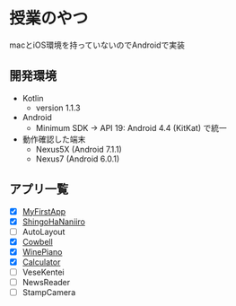 # 授業のやつ

macとiOS環境を持っていないのでAndroidで実装

## 開発環境

- Kotlin
  - version 1.1.3
- Android
  - Minimum SDK -> API 19: Android 4.4 (KitKat) で統一
- 動作確認した端末
  - Nexus5X (Android 7.1.1)
  - Nexus7  (Android 6.0.1)

## アプリ一覧

- [x] [MyFirstApp](android/MyFirstApp)
- [x] [ShingoHaNaniiro](android/ShingoHaNaniiro)
- [ ] AutoLayout
- [x] [Cowbell](android/Cowbell)
- [x] [WinePiano](android/WinePiano)
- [x] [Calculator](android/Calculator)
- [ ] VeseKentei
- [ ] NewsReader
- [ ] StampCamera
